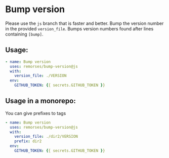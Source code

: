 # Bump version
Please use the `js` branch that is faster and better. 
Bump the version number in the provided `version_file`.
Bumps version numbers found after lines containing `[bump]`.


## Usage:
```yaml
- name: Bump version
  uses: remorses/bump-version@js
  with:
    version_file: ./VERSION
  env:
    GITHUB_TOKEN: {{ secrets.GITHUB_TOKEN }}
```

## Usage in a monorepo:
You can give prefixes to tags
```yaml
- name: Bump version
  uses: remorses/bump-version@js
  with:
    version_file: ./dir2/VERSION
    prefix: dir2
  env:
    GITHUB_TOKEN: {{ secrets.GITHUB_TOKEN }}
```
